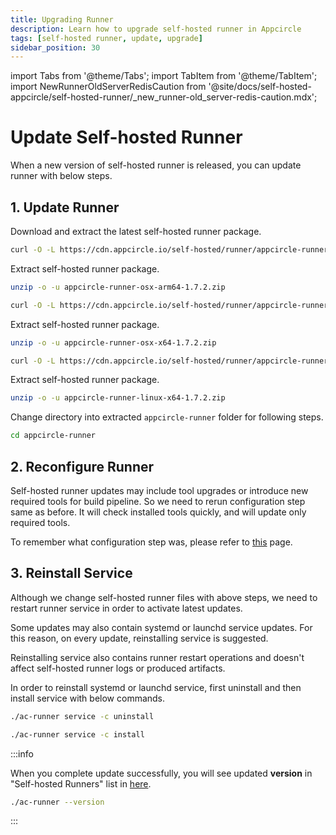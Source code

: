 ```yaml
---
title: Upgrading Runner
description: Learn how to upgrade self-hosted runner in Appcircle
tags: [self-hosted runner, update, upgrade]
sidebar_position: 30
---
```


import Tabs from '@theme/Tabs';
import TabItem from '@theme/TabItem';
import NewRunnerOldServerRedisCaution from '@site/docs/self-hosted-appcircle/self-hosted-runner/\_new_runner-old_server-redis-caution.mdx';

# Update Self-hosted Runner

When a new version of self-hosted runner is released, you can update runner with below steps.

## 1. Update Runner

Download and extract the latest self-hosted runner package.

<Tabs>
  <TabItem value="osx-arm64" label="macOS arm64" default>

```bash
curl -O -L https://cdn.appcircle.io/self-hosted/runner/appcircle-runner-osx-arm64-1.7.2.zip
```

Extract self-hosted runner package.

```bash
unzip -o -u appcircle-runner-osx-arm64-1.7.2.zip
```

  </TabItem>
  <TabItem value="osx-x64" label="macOS x64">

```bash
curl -O -L https://cdn.appcircle.io/self-hosted/runner/appcircle-runner-osx-x64-1.7.2.zip
```

Extract self-hosted runner package.

```bash
unzip -o -u appcircle-runner-osx-x64-1.7.2.zip
```

  </TabItem>

  <TabItem value="linux-x64" label="Linux x64">

```bash
curl -O -L https://cdn.appcircle.io/self-hosted/runner/appcircle-runner-linux-x64-1.7.2.zip
```

Extract self-hosted runner package.

```bash
unzip -o -u appcircle-runner-linux-x64-1.7.2.zip
```

  </TabItem>
</Tabs>

Change directory into extracted `appcircle-runner` folder for following steps.

```bash
cd appcircle-runner
```

## 2. Reconfigure Runner

Self-hosted runner updates may include tool upgrades or introduce new required tools for build pipeline. So we need to rerun configuration step same as before. It will check installed tools quickly, and will update only required tools.

<NewRunnerOldServerRedisCaution/>

To remember what configuration step was, please refer to [this](./installation#3-configure) page.

## 3. Reinstall Service

Although we change self-hosted runner files with above steps, we need to restart runner service in order to activate latest updates.

Some updates may also contain systemd or launchd service updates. For this reason, on every update, reinstalling service is suggested.

Reinstalling service also contains runner restart operations and doesn't affect self-hosted runner logs or produced artifacts.

In order to reinstall systemd or launchd service, first uninstall and then install service with below commands.

```bash
./ac-runner service -c uninstall
```

```bash
./ac-runner service -c install
```

:::info

When you complete update successfully, you will see updated **version** in "Self-hosted Runners" list in [here](./configure-runner/manage-runners#monitoring-self-hosted-runners).

```bash
./ac-runner --version
```

:::
